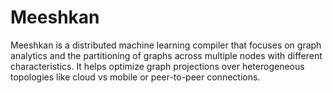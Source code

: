 # Meeshkan

Meeshkan is a distributed machine learning compiler that focuses on graph analytics and the partitioning of graphs across multiple nodes with different characteristics. It helps optimize graph projections over heterogeneous topologies like cloud vs mobile or peer-to-peer connections.